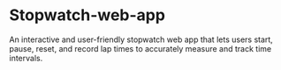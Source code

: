 # Stopwatch-web-app
An interactive and user-friendly stopwatch web app that lets users start, pause, reset, and record lap times to accurately measure and track time intervals.
